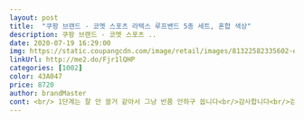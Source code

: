 ```yaml
---
layout: post 
title:  "쿠팡 브랜드 - 코멧 스포츠 라텍스 루프밴드 5종 세트, 혼합 색상" 
description: 쿠팡 브랜드 - 코멧 스포츠 ..
date: 2020-07-19 16:29:00 
img: https://static.coupangcdn.com/image/retail/images/81322582335602-ea0115fb-2dc4-47bc-86a1-a9378cc7dbf6.jpg 
linkUrl: http://me2.do/Fjr1lQHP 
categories: [1002] 
color: 43A047 
price: 8720 
author: brandMaster 
cont: <br/> 1단계는 잘 안 쓸거 같아서 그냥 반품 안하구 씁니다<br/>감사합니다<br/>검수 꼼꼼히 하셔서 보내주세요<br/>배송은 빠르나 1단계 연두색이 찢어져서 왔네요<br/> 
---
```

 